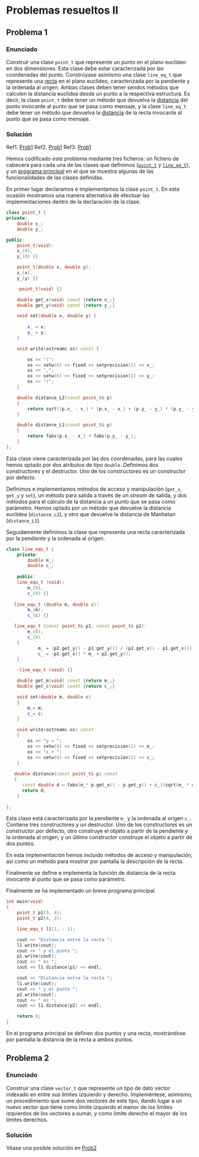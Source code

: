 # Problemas resueltos II

## Problema 1

### Enunciado
Construir una clase `point_t` que represente un punto en el plano euclídeo en dos dimensiones. Esta clase debe estar caracterizada por las coordenadas del punto. Constrúyase asimismo una clase `line_eq_t` que represente una [recta](https://es.wikipedia.org/wiki/Recta) en el plano euclídeo, caracterizada por la pendiente y la ordenada al origen. Ambas clases deben tener sendos métodos que calculen la distancia euclídea desde un punto a la respectiva estructura. Es decir, la clase `point_t` debe tener un método que devuelva la [distancia](https://es.wikipedia.org/wiki/Distancia_euclidiana) del punto invocante al punto que se pasa como mensaje, y la clase `line_eq_t` debe tener un método que devuelva la [distancia](https://es.wikipedia.org/wiki/Distancia_de_un_punto_a_una_recta) de la recta invocante al punto que se pasa como mensaje.

### Solución

Ref1. [Prob1](prob2/point_t.hpp)
Ref2. [Prob1](prob2/line_eq_t.hpp)
Ref3. [Prob1](prob2/prob1.cpp)

Hemos codificado este problema mediante tres ficheros: un fichero de cabecera para cada una de las clases que definimos ([`point_t`](prob2/point_t.hpp) y [`line_eq_t`](prob2/line_eq_t.hpp)), y un [programa principal](prob2/prob1.cpp) en el que se muestra algunas de las funcionalidades de las clases definidas.

En primer lugar declaramos e implementamos la clase `point_t`. En esta ocasión mostramos una manera alternativa de efectuar las implementaciones dentro de la declaración de la clase.

~~~cpp
class point_t {
private:
	double x_;
	double y_;

public:
	point_t(void):
	x_(0),
	y_(0) {}

	point_t(double x, double y):
	x_(x),
	y_(y) {}

	~point_t(void) {}

	double get_x(void) const {return x_;} 
	double get_y(void) const {return y_;}

	void set(double x, double y) {
	
		x_ = x;
		y_ = y;
	}

	void write(ostream& os) const {

		os << "(";
		os << setw(6) << fixed << setprecision(2) << x_;
		os << ",";
		os << setw(6) << fixed << setprecision(2) << y_;
		os << ")";
	}

	double distance_L2(const point_t& p)
	{
		return sqrt((p.x_ - x_) * (p.x_ - x_) + (p.y_ - y_) * (p.y_ - y_));
	}

	double distance_L1(const point_t& p)
	{
		return fabs(p.x_ - x_) + fabs(p.y_ - y_);
	}
};
~~~ 

Esta clase viene caracterizada por las dos coordenadas, para las cuales hemos optado por dos atributos de tipo `double`. Definimos dos constructores y el destructor. Uno de los constructores es un constructor por defecto.

Definimos e implementamos métodos de acceso y manipulación (`get_x`, `get_y` y `set`), un método para salida a través de un *stream* de salida, y dos métodos para el cálculo de la distancia a un punto que se pasa como parámetro. Hemos optado por un método que devuelve la distancia euclídea (`distance_L2`), y otro que devuelve la distancia de Manhatan (`distance_L1`). 

Seguidamente definimos la clase que representa una recta caracterizada por la pendiente y la ordenada al origen.

~~~cpp
class line_equ_t {
    private:
        double m_;
        double c_;
        
    public:
    line_equ_t (void):
        m_(0),
        c_(0) {}
        
   line_equ_t (double m, double c):
        m_(m),
        c_(c) {}   

   line_equ_t (const point_t& p1, const point_t& p2):
        m_(0),
        c_(0) 
	{            
            m_ = (p2.get_y() - p1.get_y()) / (p2.get_x() - p1.get_x());
            c_ = -p1.get_x() * m_ + p2.get_y();
    }

	~line_equ_t (void) {}  

	double get_m(void) const {return m_;}
	double get_c(void) const {return c_;}

	void set(double m, double c)
	{
		m_= m;
		c_= c; 
	}

	void write(ostream& os) const
	{
		os << "y = ";
		os << setw(6) << fixed << setprecision(2) << m_;
		os << "x + ";
		os << setw(6) << fixed << setprecision(2) << c_;
	} 
	
   double distance(const point_t& p) const
   {
      const double d = fabs(m_* p.get_x() - p.get_y() + c_)/sqrt(m_ * m_ + 1);
      return d;
    }
     
};
~~~

Esta clase está caracterizada por la pendiente `m_`  y la ordenada al origen `c_`. Contiene tres constructores y un destructor. Uno de los constructores es un constructor por defecto, otro construye el objeto a partir de la pendiente y la ordenada al origen, y un último constructor construye el objeto a partir de dos puntos.

En esta implementación hemos incluido métodos de acceso y manipulación, así como un método para mostrar por pantalla la descripción de la recta.

Finalmente se define e implementa la función de distancia de la recta invocante al punto que se pasa como parámetro.

Finalmente se ha implementado un breve programa principal.

~~~cpp
int main(void)
{
	point_t p1(3, 4);
	point_t p2(4, 3);

	line_equ_t l1(1, - 1);

	cout << "Distancia entre la recta ";  
	l1.write(cout);
	cout << " y el punto ";
	p1.write(cout);
	cout << " es ";
	cout << l1.distance(p1) << endl;

	cout << "Distancia entre la recta ";  
	l1.write(cout);
	cout << " y el punto ";
	p2.write(cout);
	cout << " es ";
	cout << l1.distance(p2) << endl;

	return 0;
}
~~~

En el programa principal se definen dos puntos y una recta, mostrándose por pantalla la distancia de la recta a ambos puntos.

## Problema 2

### Enunciado

Construir una clase `vector_t` que represente un tipo de dato vector indexado en entre sus límites izquierdo y derecho. Impleméntese, asimismo, un procedimiento que sume dos vectores de este tipo, dando lugar a un nuevo vector que tiene como límite izquierdo el menor de los límites izquierdos de los vectores a sumar, y como límite derecho el mayor de los límites derechos. 

### Solución

Véase una posible solución en [Prob2](prob2/bounded_vector.cpp)

